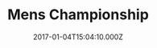 ---
title: Mens Championship
date: 2017-01-04T15:04:10.000Z
image: /img/team.jpg
training: 6pm Tuesday at Mad Hatters, 6pm Thursday at OFC
order: 9
email: onerahifootballclub@outlook.co.nz
---